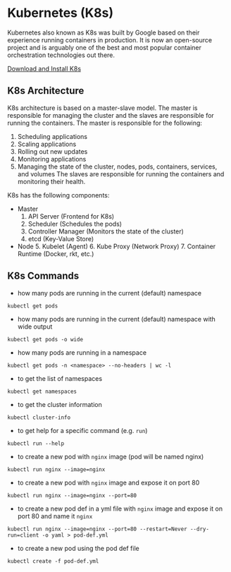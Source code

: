 # Kubernetes (K8s)

Kubernetes also known as K8s was built by Google based on their experience running containers in production. It is now an open-source project and is arguably one of the best and most popular container orchestration technologies out there.

[Download and Install K8s](https://kubernetes.io/releases/download/)

## K8s Architecture

K8s architecture is based on a master-slave model. The master is responsible for managing the cluster and the slaves are responsible for running the containers. 
The master is responsible for the following:
1. Scheduling applications
2. Scaling applications
3. Rolling out new updates
4. Monitoring applications
5. Managing the state of the cluster, nodes, pods, containers, services, and volumes
The slaves are responsible for running the containers and monitoring their health.

K8s has the following components:
- Master
    1. API Server (Frontend for K8s)
    2. Scheduler (Schedules the pods)
    3. Controller Manager (Monitors the state of the cluster)
    4. etcd (Key-Value Store)
- Node
    5. Kubelet  (Agent)
    6. Kube Proxy (Network Proxy)
    7. Container Runtime (Docker, rkt, etc.)

## K8s Commands

- how many pods are running in the current (default) namespace

```shell
kubectl get pods
```

- how many pods are running in the current (default) namespace with wide output

```shell
kubectl get pods -o wide
```

- how many pods are running in a namespace

```shell
kubectl get pods -n <namespace> --no-headers | wc -l
```

- to get the list of namespaces

```shell
kubectl get namespaces
```

- to get the cluster information

```shell
kubectl cluster-info
```

- to get help for a specific command (e.g. `run`)

```shell
kubectl run --help
```

- to create a new pod with `nginx` image (pod will be named nginx)

```shell
kubectl run nginx --image=nginx
```

- to create a new pod with `nginx` image and expose it on port 80

```shell
kubectl run nginx --image=nginx --port=80
```

- to create a new pod def in a yml file with `nginx` image and expose it on port 80 and name it `nginx`

```shell
kubectl run nginx --image=nginx --port=80 --restart=Never --dry-run=client -o yaml > pod-def.yml
```

- to create a new pod using the pod def file

```shell
kubectl create -f pod-def.yml
```
